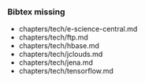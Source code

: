 ### Bibtex missing
* chapters/tech/e-science-central.md
* chapters/tech/ftp.md
* chapters/tech/hbase.md
* chapters/tech/jclouds.md
* chapters/tech/jena.md
* chapters/tech/tensorflow.md

